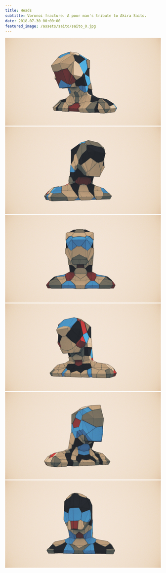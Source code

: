 ```yaml
---
title: Heads
subtitle: Voronoi fracture. A poor man's tribute to Akira Saito.
date: 2018-07-30 00:00:00
featured_image: /assets/saito/saito_0.jpg
---
```

<div class="gallery" data-columns="2">
	<img src="/assets/saito/saito_0.jpg">
	<img src="/assets/saito/saito_5.jpg">
	<img src="/assets/saito/saito_1.jpg">
	<img src="/assets/saito/saito_2.jpg">
	<img src="/assets/saito/saito_7.jpg">		
	<img src="/assets/saito/saito_8.jpg">			
</div>